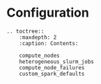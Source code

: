 # Configuration

```{eval-rst}
.. toctree::
    :maxdepth: 2
    :caption: Contents:

    compute_nodes
    heterogeneous_slurm_jobs
    compute_node_failures
    custom_spark_defaults
```

